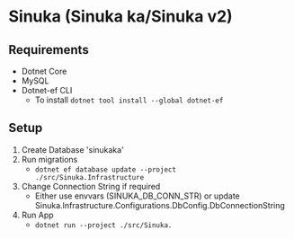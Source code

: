 # Sinuka (Sinuka ka/Sinuka v2)

## Requirements
- Dotnet Core
- MySQL
- Dotnet-ef CLI
    - To install <code>dotnet tool install --global dotnet-ef</code>

## Setup
1. Create Database 'sinukaka'
2. Run migrations
    - <code>dotnet ef database update --project ./src/Sinuka.Infrastructure</code>
3. Change Connection String if required
    - Either use envvars (SINUKA_DB_CONN_STR) or update Sinuka.Infrastructure.Configurations.DbConfig.DbConnectionString
3. Run App
    - <code>dotnet run --project ./src/Sinuka.</code>
